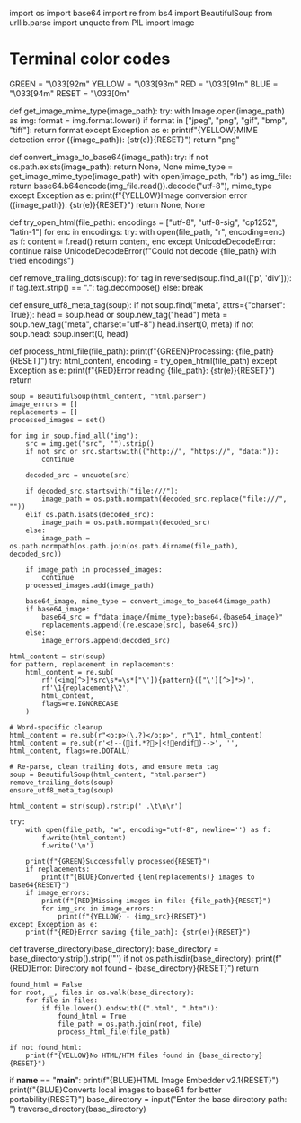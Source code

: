 import os
import base64
import re
from bs4 import BeautifulSoup
from urllib.parse import unquote
from PIL import Image

# Terminal color codes
GREEN = "\033[92m"
YELLOW = "\033[93m"
RED = "\033[91m"
BLUE = "\033[94m"
RESET = "\033[0m"

def get_image_mime_type(image_path):
    try:
        with Image.open(image_path) as img:
            format = img.format.lower()
            if format in ["jpeg", "png", "gif", "bmp", "tiff"]:
                return format
    except Exception as e:
        print(f"{YELLOW}MIME detection error ({image_path}): {str(e)}{RESET}")
    return "png"

def convert_image_to_base64(image_path):
    try:
        if not os.path.exists(image_path):
            return None, None
        mime_type = get_image_mime_type(image_path)
        with open(image_path, "rb") as img_file:
            return base64.b64encode(img_file.read()).decode("utf-8"), mime_type
    except Exception as e:
        print(f"{YELLOW}Image conversion error ({image_path}): {str(e)}{RESET}")
        return None, None

def try_open_html(file_path):
    encodings = ["utf-8", "utf-8-sig", "cp1252", "latin-1"]
    for enc in encodings:
        try:
            with open(file_path, "r", encoding=enc) as f:
                content = f.read()
                return content, enc
        except UnicodeDecodeError:
            continue
    raise UnicodeDecodeError(f"Could not decode {file_path} with tried encodings")

def remove_trailing_dots(soup):
    for tag in reversed(soup.find_all(['p', 'div'])):
        if tag.text.strip() == ".":
            tag.decompose()
        else:
            break

def ensure_utf8_meta_tag(soup):
    if not soup.find("meta", attrs={"charset": True}):
        head = soup.head or soup.new_tag("head")
        meta = soup.new_tag("meta", charset="utf-8")
        head.insert(0, meta)
        if not soup.head:
            soup.insert(0, head)

def process_html_file(file_path):
    print(f"{GREEN}Processing: {file_path}{RESET}")
    try:
        html_content, encoding = try_open_html(file_path)
    except Exception as e:
        print(f"{RED}Error reading {file_path}: {str(e)}{RESET}")
        return

    soup = BeautifulSoup(html_content, "html.parser")
    image_errors = []
    replacements = []
    processed_images = set()

    for img in soup.find_all("img"):
        src = img.get("src", "").strip()
        if not src or src.startswith(("http://", "https://", "data:")):
            continue

        decoded_src = unquote(src)

        if decoded_src.startswith("file:///"):
            image_path = os.path.normpath(decoded_src.replace("file:///", ""))
        elif os.path.isabs(decoded_src):
            image_path = os.path.normpath(decoded_src)
        else:
            image_path = os.path.normpath(os.path.join(os.path.dirname(file_path), decoded_src))

        if image_path in processed_images:
            continue
        processed_images.add(image_path)

        base64_image, mime_type = convert_image_to_base64(image_path)
        if base64_image:
            base64_src = f"data:image/{mime_type};base64,{base64_image}"
            replacements.append((re.escape(src), base64_src))
        else:
            image_errors.append(decoded_src)

    html_content = str(soup)
    for pattern, replacement in replacements:
        html_content = re.sub(
            rf'(<img[^>]*src\s*=\s*["\']){pattern}(["\'][^>]*>)',
            rf'\1{replacement}\2',
            html_content,
            flags=re.IGNORECASE
        )

    # Word-specific cleanup
    html_content = re.sub(r"<o:p>(\.?)</o:p>", r"\1", html_content)
    html_content = re.sub(r'<!--(if.*?>|<!endif)-->', '', html_content, flags=re.DOTALL)

    # Re-parse, clean trailing dots, and ensure meta tag
    soup = BeautifulSoup(html_content, "html.parser")
    remove_trailing_dots(soup)
    ensure_utf8_meta_tag(soup)

    html_content = str(soup).rstrip(' .\t\n\r')

    try:
        with open(file_path, "w", encoding="utf-8", newline='') as f:
            f.write(html_content)
            f.write('\n')
        
        print(f"{GREEN}Successfully processed{RESET}")
        if replacements:
            print(f"{BLUE}Converted {len(replacements)} images to base64{RESET}")
        if image_errors:
            print(f"{RED}Missing images in file: {file_path}{RESET}")
            for img_src in image_errors:
                print(f"{YELLOW} - {img_src}{RESET}")
    except Exception as e:
        print(f"{RED}Error saving {file_path}: {str(e)}{RESET}")

def traverse_directory(base_directory):
    base_directory = base_directory.strip().strip('"')
    if not os.path.isdir(base_directory):
        print(f"{RED}Error: Directory not found - {base_directory}{RESET}")
        return

    found_html = False
    for root, _, files in os.walk(base_directory):
        for file in files:
            if file.lower().endswith((".html", ".htm")):
                found_html = True
                file_path = os.path.join(root, file)
                process_html_file(file_path)

    if not found_html:
        print(f"{YELLOW}No HTML/HTM files found in {base_directory}{RESET}")

if __name__ == "__main__":
    print(f"{BLUE}HTML Image Embedder v2.1{RESET}")
    print(f"{BLUE}Converts local images to base64 for better portability{RESET}")
    base_directory = input("Enter the base directory path: ")
    traverse_directory(base_directory)
